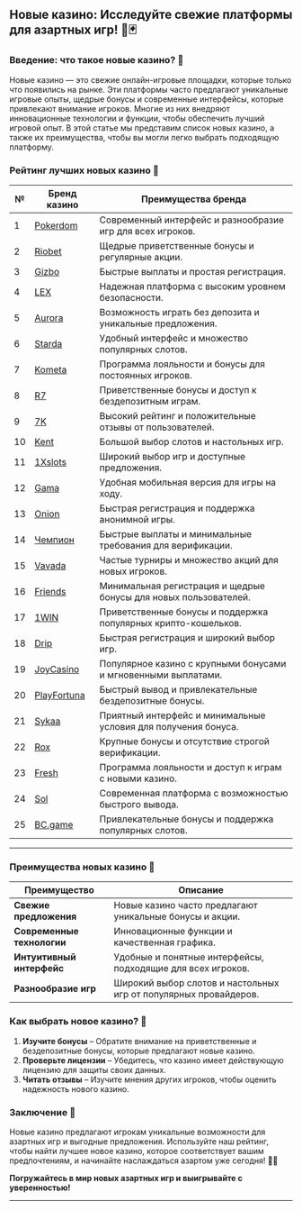 ## Новые казино: Исследуйте свежие платформы для азартных игр! 🎉🃏

### Введение: что такое новые казино? 🎯

Новые казино — это свежие онлайн-игровые площадки, которые только что появились на рынке. Эти платформы часто предлагают уникальные игровые опыты, щедрые бонусы и современные интерфейсы, которые привлекают внимание игроков. Многие из них внедряют инновационные технологии и функции, чтобы обеспечить лучший игровой опыт. В этой статье мы представим список новых казино, а также их преимущества, чтобы вы могли легко выбрать подходящую платформу.

### Рейтинг лучших новых казино 🏅

| №  | Бренд казино  | Преимущества бренда                                            |
|----|---------------|---------------------------------------------------------------|
| 1  | [Pokerdom](https://brandplay.link/4k77v2yx) | Современный интерфейс и разнообразие игр для всех игроков.   |
| 2  | [Riobet](https://brandplay.link/7xBLTPyj) | Щедрые приветственные бонусы и регулярные акции.              |
| 3  | [Gizbo](https://brandplay.link/bprXw4YV) | Быстрые выплаты и простая регистрация.                        |
| 4  | [LEX](https://brandplay.link/zW4hdDFV) | Надежная платформа с высоким уровнем безопасности.           |
| 5  | [Aurora](https://10trafic-stat2.com/click/668546556bcc6313411604bd/6766/13032/subaccount) | Возможность играть без депозита и уникальные предложения.    |
| 6  | [Starda](https://brandplay.link/fB7xwRFL) | Удобный интерфейс и множество популярных слотов.              |
| 7  | [Kometa](https://brandplay.link/8ZymQJV8) | Программа лояльности и бонусы для постоянных игроков.         |
| 8  | [R7](https://brandplay.link/bMd3Yjsw) | Приветственные бонусы и доступ к бездепозитным играм.        |
| 9  | [7K](https://brandplay.link/BvQyFShp) | Высокий рейтинг и положительные отзывы от пользователей.      |
| 10 | [Kent](https://brandplay.link/Fv2WP3js) | Большой выбор слотов и настольных игр.                       |
| 11 | [1Xslots](https://brandplay.link/hSB1khtr) | Широкий выбор игр и доступные предложения.                    |
| 12 | [Gama](https://brandplay.link/j6NMKsDz) | Удобная мобильная версия для игры на ходу.                   |
| 13 | [Onion](https://brandplay.link/zBGRVpQ9) | Быстрая регистрация и поддержка анонимной игры.              |
| 14 | [Чемпион](https://temon-gter.cfd/go/lRq?p80412p304504pcc44t17455) | Быстрые выплаты и минимальные требования для верификации.    |
| 15 | [Vavada](https://vavadapartner.pro/?promo=ea5c9275-6854-4505-94fc-95ab18221945-linkb2) | Частые турниры и множество акций для новых игроков.           |
| 16 | [Friends](https://gofriends.vc/linkb2) | Минимальная регистрация и щедрые бонусы для новых пользователей. |
| 17 | [1WIN](https://brandplay.link/smXVpBbG) | Приветственные бонусы и поддержка популярных крипто-кошельков. |
| 18 | [Drip](https://drp-ircp01.com/c07e6a3db) | Быстрая регистрация и широкий выбор игр.                     |
| 19 | [JoyCasino](https://rpc30.call2me.pro/?/ru/registration?apkpop=0&partner=p24970p3291217pc98f) | Популярное казино с крупными бонусами и мгновенными выплатами. |
| 20 | [PlayFortuna](https://fortunapromo.net/alt/playfortuna/registration?0dc4a9362a71feb7e3f165fb8e766f70) | Быстрый вывод и привлекательные бездепозитные бонусы.         |
| 21 | [Sykaa](https://s-two-way.com/?source=linkb2&pid=30697) | Приятный интерфейс и минимальные условия для получения бонуса. |
| 22 | [Rox](https://rox-pvwfpjgcxe.com/cb1ee18a5) | Крупные бонусы и отсутствие строгой верификации.              |
| 23 | [Fresh](https://fresh-eumwkxwao.com/c3f7b485d) | Программа лояльности и доступ к играм с новыми казино.       |
| 24 | [Sol](https://sol-mmtdzfbaco.com/cb2415bca) | Современная платформа с возможностью быстрого вывода.         |
| 25 | [BC.game](https://partnerbcgame.com/dcc53d441) | Привлекательные бонусы и поддержка популярных слотов.         |

---

### Преимущества новых казино 🎉

| Преимущество                   | Описание                                                       |
|--------------------------------|---------------------------------------------------------------|
| **Свежие предложения**         | Новые казино часто предлагают уникальные бонусы и акции.      |
| **Современные технологии**     | Инновационные функции и качественная графика.                 |
| **Интуитивный интерфейс**      | Удобные и понятные интерфейсы, подходящие для всех игроков.   |
| **Разнообразие игр**          | Широкий выбор слотов и настольных игр от популярных провайдеров. |

### Как выбрать новое казино? 🎲

1. **Изучите бонусы** – Обратите внимание на приветственные и бездепозитные бонусы, которые предлагают новые казино.
2. **Проверьте лицензии** – Убедитесь, что казино имеет действующую лицензию для защиты своих данных.
3. **Читать отзывы** – Изучите мнения других игроков, чтобы оценить надежность нового казино.

### Заключение 📝

Новые казино предлагают игрокам уникальные возможности для азартных игр и выгодные предложения. Используйте наш рейтинг, чтобы найти лучшее новое казино, которое соответствует вашим предпочтениям, и начинайте наслаждаться азартом уже сегодня! 🎰💵

**Погружайтесь в мир новых азартных игр и выигрывайте с уверенностью!**

---
